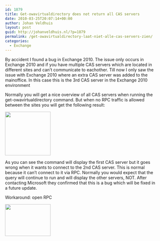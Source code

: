 ```yaml
---
id: 1879
title: Get-owavirtualdirectory does not return all CAS servers
date: 2010-03-25T20:07:14+00:00
author: Johan Veldhuis
layout: post
guid: http://johanveldhuis.nl/?p=1879
permalink: /get-owavirtualdirectory-laat-niet-alle-cas-servers-zien/
categories:
  - Exchange
---
```

By accident I found a bug in Exchange 2010. The issue only occurs in Exchange 2010 and if you have multiple CAS servers which are located in different sites and can&#8217;t communicate to eachother. Till now I only saw the issue with Exchange 2010 where an extra CAS server was added to the mainoffice. In this case this is the 3rd CAS server in the Exchange 2010 environment

Normally you will get a nice overview of all CAS servers when running the get-owavirtualdirectory command. But when no RPC traffic is allowed between the sites you will get the following result:

[<img title="get-owavirtualdirectory" src="https://i1.wp.com/johanveldhuis.nl/wp-content/uploads/2010/03/melding_1-150x144.jpg?resize=150%2C144" alt="" width="150" height="144" data-recalc-dims="1" />](https://i2.wp.com/johanveldhuis.nl/wp-content/uploads/2010/03/melding_1.jpg)

As you can see the command will display the first CAS server but it goes wrong when it wants to connect to the 2nd CAS server. This is normal because it can&#8217;t connect to it via RPC. Normally you would expect that the query will continue to run and will display the other servers, NOT. After contacting Microsoft they confirmed that this is a bug which will be fixed in a future update.

Workaround: open RPC

[<img title="get-owavirtualdirectory" src="https://i0.wp.com/johanveldhuis.nl/wp-content/uploads/2010/03/melding_2-150x105.jpg?resize=150%2C105" alt="" width="150" height="105" data-recalc-dims="1" />](https://i0.wp.com/johanveldhuis.nl/wp-content/uploads/2010/03/melding_2.jpg)